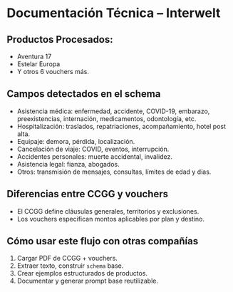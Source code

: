 # Documentación Técnica – Interwelt

## Productos Procesados:
- Aventura 17
- Estelar Europa
- Y otros 6 vouchers más.

## Campos detectados en el schema
- Asistencia médica: enfermedad, accidente, COVID-19, embarazo, preexistencias, internación, medicamentos, odontología, etc.
- Hospitalización: traslados, repatriaciones, acompañamiento, hotel post alta.
- Equipaje: demora, pérdida, localización.
- Cancelación de viaje: COVID, eventos, interrupción.
- Accidentes personales: muerte accidental, invalidez.
- Asistencia legal: fianza, abogados.
- Otros: transmisión de mensajes, consultas, límites de edad y días.

## Diferencias entre CCGG y vouchers
- El CCGG define cláusulas generales, territorios y exclusiones.
- Los vouchers especifican montos aplicables por plan y destino.

## Cómo usar este flujo con otras compañías
1. Cargar PDF de CCGG + vouchers.
2. Extraer texto, construir `schema` base.
3. Crear ejemplos estructurados de productos.
4. Documentar y generar prompt base reutilizable.